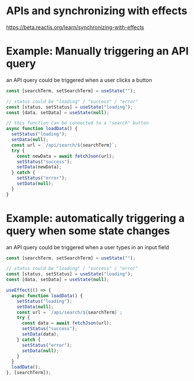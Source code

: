 # APIs and synchronizing with effects

https://beta.reactjs.org/learn/synchronizing-with-effects

# Example: Manually triggering an API query

an API query could be triggered when a user clicks a button

```js
const [searchTerm, setSearchTerm] = useState("");

// status could be "loading" / "success" / "error"
const [status, setStatus] = useState("loading");
const [data, setData] = useState(null);

// this function can be connected to a "search" button
async function loadData() {
  setStatus("loading");
  setData(null);
  const url = `/api/search/${searchTerm}`;
  try {
    const newData = await fetchJson(url);
    setStatus("success");
    setData(newData);
  } catch {
    setStatus("error");
    setData(null);
  }
}
```

# Example: automatically triggering a query when some state changes

an API query could be triggered when a user types in an input field

```js
const [searchTerm, setSearchTerm] = useState("");

// status could be "loading" / "success" / "error"
const [status, setStatus] = useState("loading");
const [data, setData] = useState(null);

useEffect(() => {
  async function loadData() {
    setStatus("loading");
    setData(null);
    const url = `/api/search/${searchTerm}`;
    try {
      const data = await fetchJson(url);
      setStatus("success");
      setData(data);
    } catch {
      setStatus("error");
      setData(null);
    }
  }
  loadData();
}, [searchTerm]);
```
